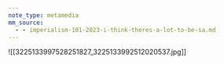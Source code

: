 ```yaml
---
note_type: metamedia
mm_source:
  - - imperialism-101-2023-i-think-theres-a-lot-to-be-sa.md
---
```


![[3225133997528251827_3225133992512020537.jpg]]


